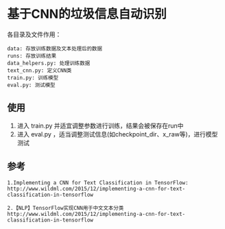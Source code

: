 # 基于CNN的垃圾信息自动识别

各目录及文件作用：

    data: 存放训练数据及文本处理后的数据
    runs: 存放训练结果
    data_helpers.py: 处理训练数据
    text_cnn.py: 定义CNN类
    train.py: 训练模型
    eval.py: 测试模型


## 使用

1. 进入 train.py 并适宜调整参数进行训练，结果会被保存在run中
2. 进入 eval.py ，适当调整测试信息(如checkpoint_dir、x_raw等)，进行模型测试

## 参考

    1.Implementing a CNN for Text Classification in TensorFlow:
    http://www.wildml.com/2015/12/implementing-a-cnn-for-text-classification-in-tensorflow

    2.【NLP】TensorFlow实现CNN用于中文文本分类
    http://www.wildml.com/2015/12/implementing-a-cnn-for-text-classification-in-tensorflow